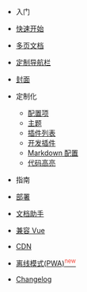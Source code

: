 - 入门
 - [快速开始](zh-cn/quickstart)
 - [多页文档](zh-cn/more-pages)
 - [定制导航栏](zh-cn/custom-navbar)
 - [封面](zh-cn/cover)

- 定制化
  - [配置项](zh-cn/configuration)
  - [主题](zh-cn/themes)
  - [插件列表](zh-cn/plugins)
  - [开发插件](zh-cn/write-a-plugin)
  - [Markdown 配置](zh-cn/markdown)
  - [代码高亮](zh-cn/language-highlight)

- 指南
 - [部署](zh-cn/deploy)
 - [文档助手](zh-cn/helpers)
 - [兼容 Vue](zh-cn/vue)
 - [CDN](zh-cn/cdn)
 - [离线模式(PWA)<sup style="color: #F44336;">new</sup>](zh-cn/pwa)

- [Changelog](zh-cn/changelog)
